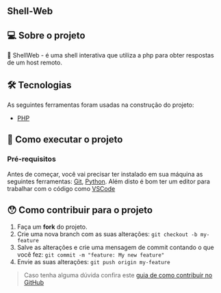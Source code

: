 ## Shell-Web

## 💻 Sobre o projeto

🐘 ShellWeb - é uma shell interativa que utiliza a php para obter respostas de um host remoto.

## 🛠 Tecnologias

As seguintes ferramentas foram usadas na construção do projeto:


- [PHP](https://www.php.net/)


## 🚀 Como executar o projeto

### Pré-requisitos

Antes de começar, você vai precisar ter instalado em sua máquina as seguintes ferramentas:
[Git](https://git-scm.com), [Python](https://www.php.net/). 
Além disto é bom ter um editor para trabalhar com o código como [VSCode](https://code.visualstudio.com/)


## 😯 Como contribuir para o projeto

1. Faça um **fork** do projeto.
2. Crie uma nova branch com as suas alterações: `git checkout -b my-feature`
3. Salve as alterações e crie uma mensagem de commit contando o que você fez: `git commit -m "feature: My new feature"`
4. Envie as suas alterações: `git push origin my-feature`
> Caso tenha alguma dúvida confira este [guia de como contribuir no GitHub](https://github.com/firstcontributions/first-contributions)
